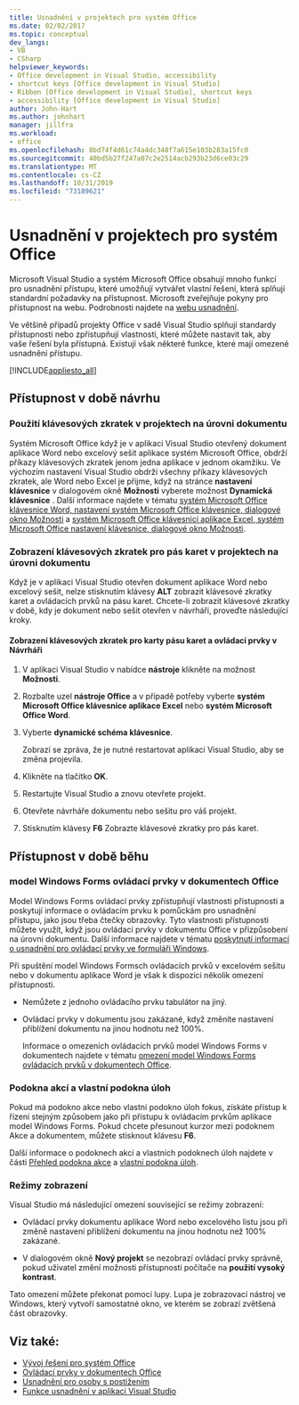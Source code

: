 ```yaml
---
title: Usnadnění v projektech pro systém Office
ms.date: 02/02/2017
ms.topic: conceptual
dev_langs:
- VB
- CSharp
helpviewer_keywords:
- Office development in Visual Studio, accessibility
- shortcut keys [Office development in Visual Studio]
- Ribbon [Office development in Visual Studio], shortcut keys
- accessibility [Office development in Visual Studio]
author: John-Hart
ms.author: johnhart
manager: jillfra
ms.workload:
- office
ms.openlocfilehash: 8bd74f4d61c74a4dc348f7a615e103b283a15fc0
ms.sourcegitcommit: 40bd5b27f247a07c2e2514acb293b23d6ce03c29
ms.translationtype: MT
ms.contentlocale: cs-CZ
ms.lasthandoff: 10/31/2019
ms.locfileid: "73189621"
---
```

# <a name="accessibility-in-office-projects"></a>Usnadnění v projektech pro systém Office

Microsoft Visual Studio a systém Microsoft Office obsahují mnoho funkcí pro usnadnění přístupu, které umožňují vytvářet vlastní řešení, která splňují standardní požadavky na přístupnost. Microsoft zveřejňuje pokyny pro přístupnost na webu. Podrobnosti najdete na [webu usnadnění](https://www.microsoft.com/accessibility/).

Ve většině případů projekty Office v sadě Visual Studio splňují standardy přístupnosti nebo zpřístupňují vlastnosti, které můžete nastavit tak, aby vaše řešení byla přístupná. Existují však některé funkce, které mají omezené usnadnění přístupu.

[!INCLUDE[appliesto_all](../vsto/includes/appliesto-all-md.md)]

## <a name="accessibility-at-design-time"></a>Přístupnost v době návrhu

### <a name="use-shortcut-keys-in-document-level-projects"></a>Použití klávesových zkratek v projektech na úrovni dokumentu
 Systém Microsoft Office když je v aplikaci Visual Studio otevřený dokument aplikace Word nebo excelový sešit aplikace systém Microsoft Office, obdrží příkazy klávesových zkratek jenom jedna aplikace v jednom okamžiku. Ve výchozím nastavení Visual Studio obdrží všechny příkazy klávesových zkratek, ale Word nebo Excel je přijme, když na stránce **nastavení klávesnice** v dialogovém okně **Možnosti** vyberete možnost **Dynamická klávesnice** . Další informace najdete v tématu [systém Microsoft Office klávesnice Word, nastavení systém Microsoft Office klávesnice, dialogové okno Možnosti](../vsto/microsoft-office-word-keyboard-microsoft-office-keyboard-settings-options-dialog-box.md) a [systém Microsoft Office klávesnicí aplikace Excel, systém Microsoft Office nastavení klávesnice, dialogové okno Možnosti](../vsto/microsoft-office-excel-keyboard-microsoft-office-keyboard-settings-options-dialog-box.md).

### <a name="display-shortcut-keys-for-the-ribbon-in-document-level-projects"></a>Zobrazení klávesových zkratek pro pás karet v projektech na úrovni dokumentu
 Když je v aplikaci Visual Studio otevřen dokument aplikace Word nebo excelový sešit, nelze stisknutím klávesy **ALT** zobrazit klávesové zkratky karet a ovládacích prvků na pásu karet. Chcete-li zobrazit klávesové zkratky v době, kdy je dokument nebo sešit otevřen v návrháři, proveďte následující kroky.

#### <a name="to-view-shortcut-keys-for-ribbon-tabs-and-controls-in-the-designer"></a>Zobrazení klávesových zkratek pro karty pásu karet a ovládací prvky v Návrháři

1. V aplikaci Visual Studio v nabídce **nástroje** klikněte na možnost **Možnosti**.

2. Rozbalte uzel **nástroje Office** a v případě potřeby vyberte **systém Microsoft Office klávesnice aplikace Excel** nebo **systém Microsoft Office Word**.

3. Vyberte **dynamické schéma klávesnice**.

     Zobrazí se zpráva, že je nutné restartovat aplikaci Visual Studio, aby se změna projevila.

4. Klikněte na tlačítko **OK**.

5. Restartujte Visual Studio a znovu otevřete projekt.

6. Otevřete návrháře dokumentu nebo sešitu pro váš projekt.

7. Stisknutím klávesy **F6** Zobrazte klávesové zkratky pro pás karet.

## <a name="accessibility-at-run-time"></a>Přístupnost v době běhu

### <a name="windows-forms-controls-on-office-documents"></a>model Windows Forms ovládací prvky v dokumentech Office
 Model Windows Forms ovládací prvky zpřístupňují vlastnosti přístupnosti a poskytují informace o ovládacím prvku k pomůckám pro usnadnění přístupu, jako jsou třeba čtečky obrazovky. Tyto vlastnosti přístupnosti můžete využít, když jsou ovládací prvky v dokumentu Office v přizpůsobení na úrovni dokumentu. Další informace najdete v tématu [poskytnutí informací o usnadnění pro ovládací prvky ve formuláři Windows](/dotnet/framework/winforms/controls/providing-accessibility-information-for-controls-on-a-windows-form).

 Při spuštění model Windows Formsch ovládacích prvků v excelovém sešitu nebo v dokumentu aplikace Word je však k dispozici několik omezení přístupnosti.

- Nemůžete z jednoho ovládacího prvku tabulátor na jiný.

- Ovládací prvky v dokumentu jsou zakázané, když změníte nastavení přiblížení dokumentu na jinou hodnotu než 100%.

  Informace o omezeních ovládacích prvků model Windows Forms v dokumentech najdete v tématu [omezení model Windows Forms ovládacích prvků v dokumentech Office](../vsto/limitations-of-windows-forms-controls-on-office-documents.md).

### <a name="actions-panes-and-custom-task-panes"></a>Podokna akcí a vlastní podokna úloh
 Pokud má podokno akce nebo vlastní podokno úloh fokus, získáte přístup k řízení stejným způsobem jako při přístupu k ovládacím prvkům aplikace model Windows Forms. Pokud chcete přesunout kurzor mezi podoknem Akce a dokumentem, můžete stisknout klávesu **F6**.

 Další informace o podoknech akcí a vlastních podoknech úloh najdete v části [Přehled podokna akce](../vsto/actions-pane-overview.md) a [vlastní podokna úloh](../vsto/custom-task-panes.md).

### <a name="display-modes"></a>Režimy zobrazení

Visual Studio má následující omezení související se režimy zobrazení:

- Ovládací prvky dokumentu aplikace Word nebo excelového listu jsou při změně nastavení přiblížení dokumentu na jinou hodnotu než 100% zakázané.

- V dialogovém okně **Nový projekt** se nezobrazí ovládací prvky správně, pokud uživatel změní možnosti přístupnosti počítače na **použití vysoký kontrast**.

Tato omezení můžete překonat pomocí lupy. Lupa je zobrazovací nástroj ve Windows, který vytvoří samostatné okno, ve kterém se zobrazí zvětšená část obrazovky.

## <a name="see-also"></a>Viz také:

- [Vývoj řešení pro systém Office](../vsto/developing-office-solutions.md)
- [Ovládací prvky v dokumentech Office](../vsto/controls-on-office-documents.md)
- [Usnadnění pro osoby s postižením](../ide/reference/accessibility-features-of-visual-studio.md)
- [Funkce usnadnění v aplikaci Visual Studio](../ide/reference/accessibility-features-of-visual-studio.md)